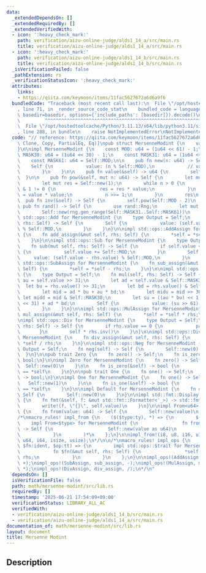 ```yaml
---
data:
  _extendedDependsOn: []
  _extendedRequiredBy: []
  _extendedVerifiedWith:
  - icon: ':heavy_check_mark:'
    path: verification/aizu-online-judge/alds1_14_a/src/main.rs
    title: verification/aizu-online-judge/alds1_14_a/src/main.rs
  - icon: ':heavy_check_mark:'
    path: verification/aizu-online-judge/alds1_14_b/src/main.rs
    title: verification/aizu-online-judge/alds1_14_b/src/main.rs
  _isVerificationFailed: false
  _pathExtension: rs
  _verificationStatusIcon: ':heavy_check_mark:'
  attributes:
    links:
    - https://qiita.com/keymoon/items/11fac5627672a6d6a9f6
  bundledCode: "Traceback (most recent call last):\n  File \"/opt/hostedtoolcache/Python/3.11.13/x64/lib/python3.11/site-packages/onlinejudge_verify/documentation/build.py\"\
    , line 71, in _render_source_code_stat\n    bundled_code = language.bundle(stat.path,\
    \ basedir=basedir, options={'include_paths': [basedir]}).decode()\n          \
    \         ^^^^^^^^^^^^^^^^^^^^^^^^^^^^^^^^^^^^^^^^^^^^^^^^^^^^^^^^^^^^^^^^^^^^^^^^^^^^^^^^^\n\
    \  File \"/opt/hostedtoolcache/Python/3.11.13/x64/lib/python3.11/site-packages/onlinejudge_verify/languages/rust.py\"\
    , line 288, in bundle\n    raise NotImplementedError\nNotImplementedError\n"
  code: "// reference: https://qiita.com/keymoon/items/11fac5627672a6d6a9f6\n\n#[derive(Debug,\
    \ Clone, Copy, PartialEq, Eq)]\npub struct MersenneModint {\n    value: u64,\n\
    }\n\nimpl MersenneModint {\n    const MOD: u64 = (1u64 << 61) - 1;\n    const\
    \ MASK30: u64 = (1u64 << 30) - 1;\n    const MASK31: u64 = (1u64 << 31) - 1;\n\
    \    const MASK61: u64 = Self::MOD;\n\n    pub fn new(n: u64) -> Self {\n    \
    \    Self {\n            value: (n % Self::MOD),\n            // value: (n.rem_euclid(Self::MOD)),\n\
    \        }\n    }\n\n    pub fn value(&self) -> u64 {\n        self.value\n  \
    \  }\n\n    pub fn pow(&self, mut n: u64) -> Self {\n        let mut value = *self;\n\
    \        let mut res = Self::new(1);\n        while n > 0 {\n            if n\
    \ & 1 != 0 {\n                res = res * value;\n            }\n            value\
    \ = value * value;\n            n >>= 1;\n        }\n        res\n    }\n\n  \
    \  pub fn inv(&self) -> Self {\n        self.pow(Self::MOD - 2)\n    }\n\n   \
    \ pub fn rand() -> Self {\n        use rand::Rng;\n        let mut rng = rand::thread_rng();\n\
    \        Self::new(rng.gen_range(Self::MASK31..Self::MASK61))\n    }\n}\n\nimpl\
    \ std::ops::Add for MersenneModint {\n    type Output = Self;\n    fn add(self,\
    \ rhs: Self) -> Self {\n        Self {\n            value: (self.value + rhs.value)\
    \ % Self::MOD,\n        }\n    }\n}\n\nimpl std::ops::AddAssign for MersenneModint\
    \ {\n    fn add_assign(&mut self, rhs: Self) {\n        *self = *self + rhs;\n\
    \    }\n}\n\nimpl std::ops::Sub for MersenneModint {\n    type Output = Self;\n\
    \    fn sub(mut self, rhs: Self) -> Self {\n        if self.value < rhs.value\
    \ {\n            self.value += Self::MOD;\n        }\n        Self {\n       \
    \     value: (self.value - rhs.value) % Self::MOD,\n        }\n    }\n}\n\nimpl\
    \ std::ops::SubAssign for MersenneModint {\n    fn sub_assign(&mut self, rhs:\
    \ Self) {\n        *self = *self - rhs;\n    }\n}\n\nimpl std::ops::Mul for MersenneModint\
    \ {\n    type Output = Self;\n    fn mul(self, rhs: Self) -> Self {\n        let\
    \ au = self.value >> 31;\n        let ad = self.value & Self::MASK31;\n      \
    \  let bu = rhs.value() >> 31;\n        let bd = rhs.value() & Self::MASK31;\n\
    \        let mid = ad * bu + au * bd;\n        let midu = mid >> 30;\n       \
    \ let midd = mid & Self::MASK30;\n        let su = ((au * bu) << 1) + midu + (midd\
    \ << 31) + ad * bd;\n        Self {\n            value: (su >> 61) + (su & Self::MASK61),\n\
    \        }\n    }\n}\n\nimpl std::ops::MulAssign for MersenneModint {\n    fn\
    \ mul_assign(&mut self, rhs: Self) {\n        *self = *self * rhs;\n    }\n}\n\
    \nimpl std::ops::Div for MersenneModint {\n    type Output = Self;\n    fn div(self,\
    \ rhs: Self) -> Self {\n        if rhs.value == 0 {\n            panic!();\n \
    \       }\n        self * rhs.inv()\n    }\n}\n\nimpl std::ops::DivAssign for\
    \ MersenneModint {\n    fn div_assign(&mut self, rhs: Self) {\n        *self =\
    \ *self / rhs;\n    }\n}\n\nimpl std::ops::Neg for MersenneModint {\n    type\
    \ Output = Self;\n    fn neg(self) -> Self {\n        Self::new(0) - self\n  \
    \  }\n}\n\npub trait Zero {\n    fn zero() -> Self;\n    fn is_zero(&self) ->\
    \ bool;\n}\n\nimpl Zero for MersenneModint {\n    fn zero() -> Self {\n      \
    \  Self::new(0)\n    }\n\n    fn is_zero(&self) -> bool {\n        Self::new(0)\
    \ == *self\n    }\n}\n\npub trait One {\n    fn one() -> Self;\n    fn is_one(&self)\
    \ -> bool;\n}\n\nimpl One for MersenneModint {\n    fn one() -> Self {\n     \
    \   Self::new(1)\n    }\n\n    fn is_one(&self) -> bool {\n        Self::new(1)\
    \ == *self\n    }\n}\n\nimpl Default for MersenneModint {\n    fn default() ->\
    \ Self {\n        Self::new(0)\n    }\n}\n\nimpl std::fmt::Display for MersenneModint\
    \ {\n    fn fmt(&self, f: &mut std::fmt::Formatter<'_>) -> std::fmt::Result {\n\
    \        write!(f, \"{}\", self.value)\n    }\n}\n\nimpl From<u64> for MersenneModint\
    \ {\n    fn from(value: u64) -> Self {\n        Self::new(value)\n    }\n}\n\n\
    /*\nmacro_rules! impl_from {\n    ($($type:ty), *) => {\n        $(\n        \
    \    impl From<$type> for MersenneModint {\n                fn from(value: $type)\
    \ -> Self {\n                    Self::new(value as u64)\n                }\n\
    \            }\n        )*\n    };\n}\n\nimpl_from!(i8, u8, i16, u16, i32, u32,\
    \ u64, i64, isize, usize);\n*/\n\n/*\nmacro_rules! impl_ops {\n    ($trait:ident,\
    \ $fn:ident, $op:tt) => {\n        impl std::ops::$trait for MersenneModint {\n\
    \            fn $fn(&mut self, rhs: Self) {\n                *self = *self $op\
    \ rhs;\n            }\n        }\n    };\n}\n\nimpl_ops!(AddAssign, add_assign,\
    \ +);\nimpl_ops!(SubAssign, sub_assign, -);\nimpl_ops!(MulAssign, mul_assign,\
    \ *);\nimpl_ops!(DivAssign, div_assign, /);\n*/\n"
  dependsOn: []
  isVerificationFile: false
  path: math/mersenne-modint/src/lib.rs
  requiredBy: []
  timestamp: '2025-06-21 17:54:09+09:00'
  verificationStatus: LIBRARY_ALL_AC
  verifiedWith:
  - verification/aizu-online-judge/alds1_14_b/src/main.rs
  - verification/aizu-online-judge/alds1_14_a/src/main.rs
documentation_of: math/mersenne-modint/src/lib.rs
layout: document
title: Mersenne Modint
---
```


## Description
